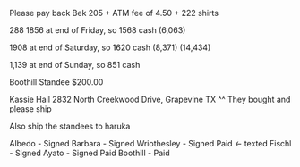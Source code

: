Please pay back Bek 205 + ATM fee of 4.50 + 222 shirts

288
1856 at end of Friday, so 1568 cash (6,063)

1908 at end of Saturday, so 1620 cash (8,371) (14,434)

1,139 at end of Sunday, so 851 cash 




Boothill Standee
$200.00

Kassie Hall
2832 North Creekwood Drive, Grapevine TX
^^ They bought and please ship

Also ship the standees to haruka

Albedo - Signed 
Barbara - Signed
Wriothesley - Signed Paid <- texted
Fischl - Signed
Ayato - Signed Paid
Boothill - Paid


